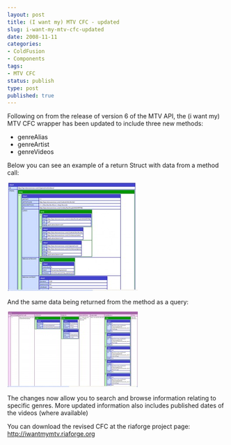 ```yaml
---
layout: post
title: (I want my) MTV CFC - updated
slug: i-want-my-mtv-cfc-updated
date: 2008-11-11
categories:
- ColdFusion
- Components
tags:
- MTV CFC
status: publish
type: post
published: true
---
```

<p>Following on from the release of version 6 of the MTV API, the (i want my) MTV CFC wrapper has been updated to include three new methods:</p>
<ul>
<li>genreAlias</li>
<li>genreArtist</li>
<li>genreVideos</li>
</ul>
<p>Below you can see an example of a return Struct with data from a method call:</p>
<p><a href="/assets/uploads/2008/11/structscreenshot.jpg"><img class="alignnone size-medium wp-image-45 aligncenter" title="Example Struct Information" src="/assets/uploads/2008/11/structscreenshot-300x249.jpg" alt="Example Struct Information" /></a></p>
<p>And the same data being returned from the method as a query:</p>
<p><a href="/assets/uploads/2008/11/queryscreenshot.jpg"><img class="alignnone size-medium wp-image-44 aligncenter" title="Example Query Information" src="/assets/uploads/2008/11/queryscreenshot-300x173.jpg" alt="Example Query Information" /></a></p>
<p>The changes now allow you to search and browse information relating to specific genres. More updated information also includes published dates of the videos (where available)</p>
<p>You can download the revised CFC at the riaforge project page: <a title="(i want my) MTV CFC" href="http://iwantmymtv.riaforge.org" target="_blank">http://iwantmymtv.riaforge.org</a></p>
